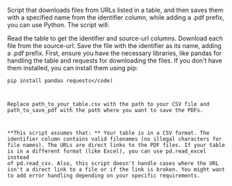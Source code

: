 Script that downloads files from URLs listed in a table, and then saves them with a specified name from the identifier column, while adding a .pdf prefix, you can use Python. The script will:

Read the table to get the identifier and source-url columns.
Download each file from the source-url.
Save the file with the identifier as its name, adding a .pdf prefix.
First, ensure you have the necessary libraries, like pandas for handling the table and requests for downloading the files. If you don't have them installed, you can install them using pip:

<code>pip install pandas requests</code)

Replace path_to_your_table.csv with the path to your CSV file and path_to_save_pdf with the path where you want to save the PDFs.

**This script assumes that:
**
Your table is in a CSV format.
The identifier column contains valid filenames (no illegal characters for file names).
The URLs are direct links to the PDF files.
If your table is in a different format (like Excel), you can use pd.read_excel instead of pd.read_csv. Also, this script doesn't handle cases where the URL isn't a direct link to a file or if the link is broken. You might want to add error handling depending on your specific requirements.
